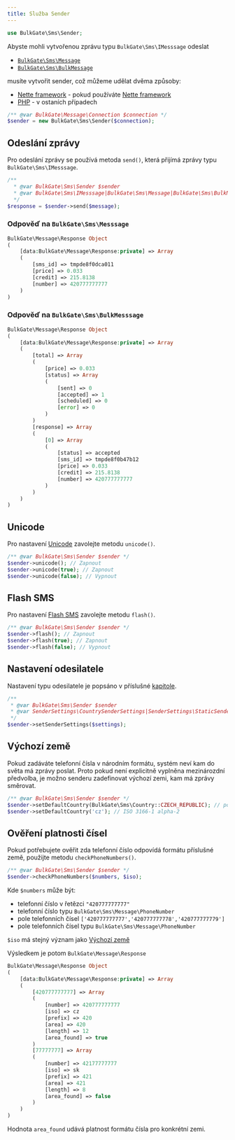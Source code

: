 ```yaml
---
title: Služba Sender
---
```


``` php
use BulkGate\Sms\Sender;
```

Abyste mohli vytvořenou zprávu typu `BulkGate\Sms\IMesssage` odeslat

 - [`BulkGate\Sms\Message`](php-sdk-messsage.md)
 - [`BulkGate\Sms\BulkMessage`](php-sdk-bulk-message.md)

musíte vytvořit sender, což můžeme udělat dvěma způsoby:

 - [Nette framework](php-sdk-nette.md) - pokud používáte [Nette framework](https://nette.org/)
 - [PHP](php-sdk-instalation.md) - v ostaních případech
 
``` php
/** @var BulkGate\Message\Connection $connection */
$sender = new BulkGate\Sms\Sender($connection);
```
 
## Odeslání zprávy
 
Pro odeslání zprávy se používá metoda `send()`, která přijímá zprávy typu `BulkGate\Sms\IMesssage`.
 
``` php
/** 
  * @var BulkGate\Sms\Sender $sender 
  * @var BulkGate\Sms\IMesssage|BulkGate\Sms\Message|BulkGate\Sms\BulkMessage $message
  */
$response = $sender->send($message);
```

### Odpověď na `BulkGate\Sms\Messsage`
``` php
BulkGate\Message\Response Object
(
    [data:BulkGate\Message\Response:private] => Array
    (
        [sms_id] => tmpde8f0dca011
        [price] => 0.033
        [credit] => 215.8138
        [number] => 420777777777
    )
)
```

### Odpověď na `BulkGate\Sms\BulkMesssage`
``` php
BulkGate\Message\Response Object
(
    [data:BulkGate\Message\Response:private] => Array
    (
        [total] => Array
        (
            [price] => 0.033
            [status] => Array
            (
                [sent] => 0
                [accepted] => 1
                [scheduled] => 0
                [error] => 0
            )
        )
        [response] => Array
        (
            [0] => Array
            (
                [status] => accepted
                [sms_id] => tmpde8f0b47b12
                [price] => 0.033
                [credit] => 215.8138
                [number] => 420777777777
            )
        )
    )
)
```

## Unicode

Pro nastavení [Unicode](unicode.md) zavolejte metodu `unicode()`.

``` php
/** @var BulkGate\Sms\Sender $sender */
$sender->unicode(); // Zapnout
$sender->unicode(true); // Zapnout
$sender->unicode(false); // Vypnout
```
 
 ## Flash SMS
 
 Pro nastavení [Flash SMS](flash-sms.md) zavolejte metodu `flash()`.
 
 ``` php
 /** @var BulkGate\Sms\Sender $sender */
 $sender->flash(); // Zapnout
 $sender->flash(true); // Zapnout
 $sender->flash(false); // Vypnout
 ``` 
 
 ## Nastavení odesilatele
 
 Nastavení typu odesilatele je popsáno v příslušné [kapitole](php-sdk-sender-settings.md).
 
 ``` php
/** 
  * @var BulkGate\Sms\Sender $sender
  * @var SenderSettings\CountrySenderSettings|SenderSettings\StaticSenderSettings $settings
  */
$sender->setSenderSettings($settings);
```

## Výchozí země

Pokud zadáváte telefonní čísla v národním formátu, systém neví kam do světa má zprávy poslat. Proto pokud není explicitně vyplněna mezinározdní předvolba, je možno senderu zadefinovat výchozí zemi, kam má zprávy směrovat.

 ``` php
 /** @var BulkGate\Sms\Sender $sender */
 $sender->setDefaultCountry(BulkGate\Sms\Country::CZECH_REPUBLIC); // pomocí BulkGate\Sms\Country
 $sender->setDefaultCountry('cz'); // ISO 3166-1 alpha-2 
 ``` 
 
 ## Ověření platnosti čísel
 
 Pokud potřebujete ověřit zda telefonní číslo odpovídá formátu příslušné země, použijte metodu `checkPhoneNumbers()`.
 
 ``` php
 /** @var BulkGate\Sms\Sender $sender */
 $sender->checkPhoneNumbers($numbers, $iso);
 ``` 
 
Kde `$numbers` může být:
- telefonní číslo v řetězci `"420777777777"`
- telefonní číslo typu `BulkGate\Sms\Message\PhoneNumber`
- pole telefonních čísel `['420777777777','420777777778','420777777779']`
- pole telefonních čísel typu `BulkGate\Sms\Message\PhoneNumber`

`$iso` má stejný význam jako [Výchozí země](#výchozí-země)

Výsledkem je potom `BulkGate\Message\Response`

``` php
BulkGate\Message\Response Object
(
    [data:BulkGate\Message\Response:private] => Array
    (
        [420777777777] => Array
        (
            [number] => 420777777777
            [iso] => cz
            [prefix] => 420
            [area] => 420
            [length] => 12
            [area_found] => true
        )
        [77777777] => Array
        (
            [number] => 42177777777 
            [iso] => sk
            [prefix] => 421
            [area] => 421
            [length] => 8
            [area_found] => false
        )
    )
)
```

Hodnota `area_found` udává platnost formátu čísla pro konkrétní zemi.
